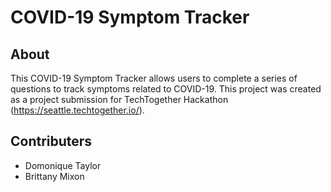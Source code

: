 # COVID-19 Symptom Tracker

## About
This COVID-19 Symptom Tracker allows users to complete a series of questions to track symptoms related to COVID-19.
This project was created as a project submission for TechTogether Hackathon (https://seattle.techtogether.io/).

## Contributers
- Domonique Taylor
- Brittany Mixon

